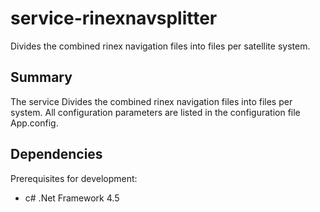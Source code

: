 # service-rinexnavsplitter

Divides the combined rinex navigation files into files per satellite system.

## Summary

The service Divides the combined rinex navigation files into files per system.
All configuration parameters are listed in the configuration file App.config.

## Dependencies

Prerequisites for development:
  * c# .Net Framework 4.5
